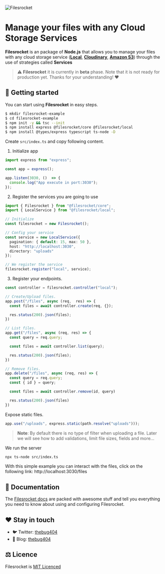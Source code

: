 ![Filesrocket](https://user-images.githubusercontent.com/64434514/185008388-b73e0f07-7d2f-441c-9fb8-cf2fd0dd8f49.png)

# Manage your files with any Cloud Storage Services

**Filesrocket** is an package of **Node.js** that allows you to manage your files with any cloud storage service ([**Local**](https://github.com/Filesrocket/filesrocket-local), [**Cloudinary**](https://github.com/Filesrocket/filesrocket-cloudinary), [**Amazon S3**](https://github.com/Filesrocket/filesrocket-amazons3)) through the use of strategies called **Services**

> ⚠️ **Filesrocket** it is currently in **beta** phase. Note that it is not ready for production yet. Thanks for your understanding! ❤️
  
## 🚀 Getting started

You can start using **Filesrocket** in easy steps.

```bash
$ mkdir filesrocket-example
$ cd filesrocket-example
$ npm init -y && tsc --init
$ npm install express @filesrocket/core @filesrocket/local
$ npm install @types/express typescript ts-node -D
```

Create `src/index.ts` and copy following content.

1. Initialize app

```ts
import express from "express";

const app = express();

app.listen(3030, ()  => {
  console.log("App execute in port:3030");
});
```

2. Register the services you are going to use

```ts
import { Filesrocket } from "@filesrocket/core";
import { LocalService } from "@filesrocket/local";

// Initialize
const filesrocket = new Filesrocket();

// Config your service
const service = new LocalService({
  pagination: { default: 15, max: 50 },
  host: "http://localhost:3030",
  directory: "uploads"
});

// We register the service
filesrocket.register("local", service);
```

3. Register your endpoints.

```ts
const controller = filesrocket.controller("local");

// Create/Upload files.
app.post("/files", async (req,  res) => {
  const files = await controller.create(req, {});

  res.status(200).json(files);
})

// List files.
app.get("/files", async (req, res) => {
  const query = req.query;

  const files = await controller.list(query);

  res.status(200).json(files);
})

// Remove files.
app.delete("/files", async (req, res) => {
  const query = req.query;
  const { id } = query;

  const files = await controller.remove(id, query)

  res.status(200).json(files)
})
```

Expose static files.

```ts
app.use("/uploads", express.static(path.resolve("uploads")));
```

> **Note**: By default there is no type of filter when uploading a file. Later we will see how to add validations, limit file sizes, fields and more...

We run the server

```bash
npx ts-node src/index.ts
```

With this simple example you can interact with the files, click on the following link: http://localhost:3030/files

## 📙 Documentation

The [Filesrocket docs]() are packed with awesome stuff and tell you everything you need to know about using and configuring Filesrocket.

## ❤️ Stay in touch

- 🐦 Twitter: [thebug404](https://twitter.com/thebug404)
- 📰 Blog: [thebug404](https://thebug.hashnode.dev)

## ⚖️ Licence

Filesrocket is [MIT Licenced](/LICENCE)
